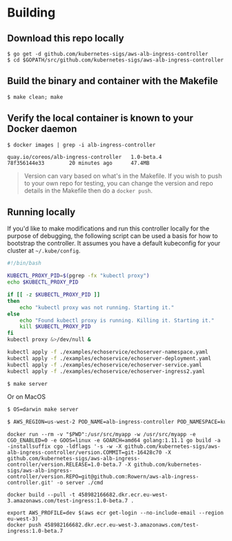 # Building

## Download this repo locally

```
$ go get -d github.com/kubernetes-sigs/aws-alb-ingress-controller
$ cd $GOPATH/src/github.com/kubernetes-sigs/aws-alb-ingress-controller
```

## Build the binary and container with the Makefile

```
$ make clean; make
```

## Verify the local container is known to your Docker daemon

```
$ docker images | grep -i alb-ingress-controller

quay.io/coreos/alb-ingress-controller   1.0-beta.4         78f356144e33        20 minutes ago      47.4MB
```

> Version can vary based on what's in the Makefile. If you wish to push to your own repo for testing, you can change the version and repo details in the Makefile then do a `docker push`.

## Running locally

If you'd like to make modifications and run this controller locally for the purpose of debugging, the following script can be used a basis for how to bootstrap the controller. It assumes you have a default kubeconfig for your cluster at `~/.kube/config`.

```bash
#!/bin/bash

KUBECTL_PROXY_PID=$(pgrep -fx "kubectl proxy")
echo $KUBECTL_PROXY_PID

if [[ -z $KUBECTL_PROXY_PID ]]
then
    echo "kubectl proxy was not running. Starting it."
else
    echo "Found kubectl proxy is running. Killing it. Starting it."
    kill $KUBECTL_PROXY_PID
fi
kubectl proxy &>/dev/null &

kubectl apply -f ./examples/echoservice/echoserver-namespace.yaml
kubectl apply -f ./examples/echoservice/echoserver-deployment.yaml
kubectl apply -f ./examples/echoservice/echoserver-service.yaml
kubectl apply -f ./examples/echoservice/echoserver-ingress2.yaml
```

```bash
$ make server
```

Or on MacOS

```bash
$ OS=darwin make server
```

```bash
$ AWS_REGION=us-west-2 POD_NAME=alb-ingress-controller POD_NAMESPACE=kube-system go run cmd/main.go --apiserver-host=http://localhost:8001 --cluster-name=devcluster
```


```
docker run --rm -v "$PWD":/usr/src/myapp -w /usr/src/myapp -e CGO_ENABLED=0 -e GOOS=linux -e GOARCH=amd64 golang:1.11.1 go build -a -installsuffix cgo -ldflags '-s -w -X github.com/kubernetes-sigs/aws-alb-ingress-controller/version.COMMIT=git-16428c70 -X github.com/kubernetes-sigs/aws-alb-ingress-controller/version.RELEASE=1.0-beta.7 -X github.com/kubernetes-sigs/aws-alb-ingress-controller/version.REPO=git@github.com:Rowern/aws-alb-ingress-controller.git' -o server ./cmd

docker build --pull -t 458982166682.dkr.ecr.eu-west-3.amazonaws.com/test-ingress:1.0-beta.7 .

export AWS_PROFILE=dev $(aws ecr get-login --no-include-email --region eu-west-3)
docker push 458982166682.dkr.ecr.eu-west-3.amazonaws.com/test-ingress:1.0-beta.7
```
